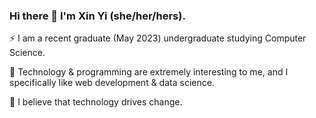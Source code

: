### Hi there 👋 I'm Xin Yi (she/her/hers).

⚡ I am a recent graduate (May 2023) undergraduate studying Computer Science.

🌱 Technology & programming are extremely interesting to me, and I specifically like web development & data science.

💬 I believe that technology drives change.
